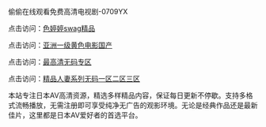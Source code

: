 偷偷在线观看免费高清电视剧-0709YX

点击访问：<a href="https://heiliaoxqkkct.pages.dev">色婷婷swag精品</a>

点击访问：<a href="https://heiliaoxwd5i8.pages.dev">亚洲一级黄色电影国产</a>

点击访问：<a href="https://heiliaowt0d7p.pages.dev">最高清无码专区</a>

点击访问：<a href="https://heiliaoga6s9v.pages.dev">精品人妻系列无码一区二区三区</a>

本站专注日本AV高清资源，精选多样精品内容，保证每日更新不停歇。支持多格式流畅播放，无需注册即可享受纯净无广告的观影环境。无论是经典作品还是最新佳片，这里都是日本AV爱好者的首选平台。

<span style="display:none;">[Canonical link](https://github.com/bon20250709/so62 ）</span>
